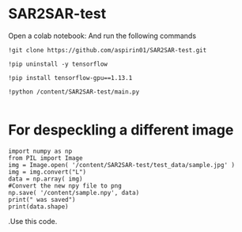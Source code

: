 # SAR2SAR-test

Open a colab notebook:
And run the following commands
```
!git clone https://github.com/aspirin01/SAR2SAR-test.git
```
```
!pip uninstall -y tensorflow
```
```
!pip install tensorflow-gpu==1.13.1
```
```
!python /content/SAR2SAR-test/main.py 
 
```



# For despeckling a different image

```
import numpy as np
from PIL import Image                                                                                
img = Image.open( '/content/SAR2SAR-test/test_data/sample.jpg' )
img = img.convert("L")
data = np.array( img)
#Convert the new npy file to png
np.save( '/content/sample.npy', data)
print(" was saved")
print(data.shape)

```
.Use this code.
